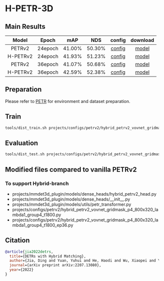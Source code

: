 # H-PETR-3D

##  Main Results

| Model    | Epoch     | mAP    | NDS    |config  | download |
|:--------:|:---------:|:---------:|:--------:|:--------:|:-------------:|
| PETRv2   | 24epoch   | 41.00% | 50.30% |[config](projects/configs/petrv2/petrv2_vovnet_gridmask_p4_800x320.py)                                  |[model](https://drive.google.com/file/d/1tv_D8Ahp9tz5n4pFp4a64k-IrUZPu5Im/view?usp=sharing)
| H-PETRv2 | 24epoch   | 41.93% | 51.23% |[config](projects/configs/petrv2/hybrid_petrv2_vovnet_gridmask_p4_800x320_lambda1_group4_t1800.py)      |[model](https://github.com/HDETR/H-PETR-3D/releases/download/v1.0.0/hybrid_petrv2_vovnet_gridmask_p4_800x320_lambda1_group4_t1800.pth)
| PETRv2   | 36epoch   | 41.07% | 50.68% |[config](projects/configs/petrv2/petrv2_vvovnet_gridmask_p4_800x320_ep36.py)                             |[model](https://github.com/HDETR/H-PETR-3D/releases/download/v1.0.0/petrv2_vovnet_gridmask_p4_800x320_ep36.pth)
| H-PETRv2 | 36epoch   | 42.59% | 52.38% |[config](projects/configs/petrv2/hybrid_petrv2_vovnet_gridmask_p4_800x320_lambda1_group4_t1800_ep36.py) |[model](https://github.com/HDETR/H-PETR-3D/releases/download/v1.0.0/hybrid_petrv2_vovnet_gridmask_p4_800x320_lambda1_group4_t1800_ep36.pth)

## Preparation
Please refer to [PETR](https://github.com/megvii-research/PETR) for environment and dataset preparation.

## Train
```bash
tools/dist_train.sh projects/configs/petrv2/hybrid_petrv2_vovnet_gridmask_p4_800x320_lambda1_group4_t1800.py 8 --work-dir work_dirs/hybrid_petrv2_vovnet_gridmask_p4_800x320_lambda1_group4_t1800/
```

## Evaluation
```bash
tools/dist_test.sh projects/configs/petrv2/hybrid_petrv2_vovnet_gridmask_p4_800x320_lambda1_group4_t1800.py work_dirs/hybrid_petrv2_vovnet_gridmask_p4_800x320_lambda1_group4_t1800/latest.pth 8 --eval bbox
```

## Modified files compared to vanilla PETRv2
### To support Hybrid-branch
* projects/mmdet3d_plugin/models/dense_heads/hybrid_petrv2_head.py
* projects/mmdet3d_plugin/models/dense_heads/\_\_init\_\_.py
* projects/mmdet3d_plugin/models/utils/petr_transformer.py
* projects/configs/petrv2/hybrid_petrv2_vovnet_gridmask_p4_800x320_lambda1_group4_t1800.py
* projects/configs/petrv2/hybrid_petrv2_vovnet_gridmask_p4_800x320_lambda1_group4_t1800_ep36.py

## Citation
```bibtex
@article{jia2022detrs,
  title={DETRs with Hybrid Matching},
  author={Jia, Ding and Yuan, Yuhui and He, Haodi and Wu, Xiaopei and Yu, Haojun and Lin, Weihong and Sun, Lei and Zhang, Chao and Hu, Han},
  journal={arXiv preprint arXiv:2207.13080},
  year={2022}
}
```